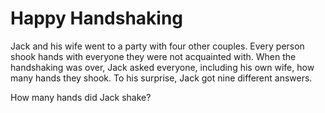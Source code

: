 # Happy Handshaking

Jack and his wife went to a party with four other couples. Every person shook hands with everyone they were not acquainted with. When the handshaking was over, Jack asked everyone, including his own wife, how many hands they shook. To his surprise, Jack got nine different answers.

How many hands did Jack shake?
